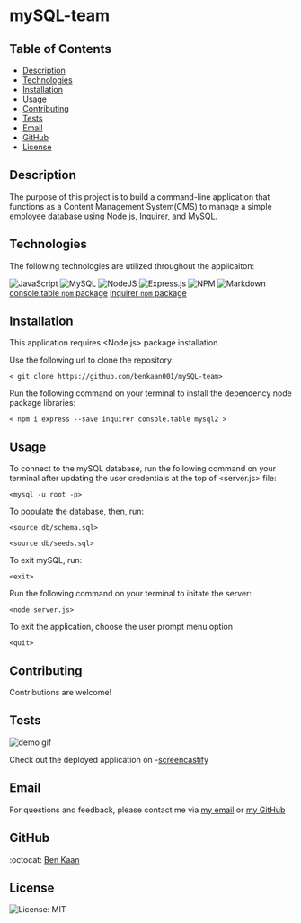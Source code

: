 # mySQL-team


  ## Table of Contents

  * [Description](#description)
  * [Technologies](#technologies)
  * [Installation](#installation)
  * [Usage](#usage)
  * [Contributing](#contributing)
  * [Tests](#tests)
  * [Email](#email)
  * [GitHub](#GitHub)
  * [License](#license)

  ## Description
  
  The purpose of this project is to build a command-line application that functions as a Content Management System(CMS) to manage a simple employee database using Node.js, Inquirer, and MySQL.



  ## Technologies 

  The following technologies are utilized throughout the applicaiton:

  ![JavaScript](https://img.shields.io/badge/javascript-%23323330.svg?style=for-the-badge&logo=javascript&logoColor=%23F7DF1E)
  ![MySQL](https://img.shields.io/badge/mysql-%2300f.svg?style=for-the-badge&logo=mysql&logoColor=white)
  ![NodeJS](https://img.shields.io/badge/node.js-6DA55F?style=for-the-badge&logo=node.js&logoColor=white)
  ![Express.js](https://img.shields.io/badge/express.js-%23404d59.svg?style=for-the-badge&logo=express&logoColor=%2361DAFB)
  ![NPM](https://img.shields.io/badge/NPM-%23000000.svg?style=for-the-badge&logo=npm&logoColor=white)
  ![Markdown](https://img.shields.io/badge/markdown-%23000000.svg?style=for-the-badge&logo=markdown&logoColor=white)
  [console.table `npm` package](https://www.npmjs.com/package/console.table)
  [inquirer `npm` package](https://www.npmjs.com/package/inquirer)





  ## Installation

  This application requires <Node.js> package installation.


  Use the following url to clone the repository:

  `< git clone https://github.com/benkaan001/mySQL-team>`


  Run the following command on your terminal to install the dependency node package libraries:

  `< npm i express --save inquirer console.table mysql2 >`


  ## Usage

  To connect to the mySQL database, run the following command on your terminal after updating the user credentials at the top of <server.js> file:

  `<mysql -u root -p>`


  To populate the database, then, run:

  `<source db/schema.sql>`

  `<source db/seeds.sql>`


  To exit mySQL, run: 

  `<exit>`


  Run the following command on your terminal to initate the server:

  `<node server.js>`


  To exit the application, choose the user prompt menu option 

  `<quit>`


  ## Contributing
  
  Contributions are welcome!
  

  ## Tests

  ![demo gif](https://github.com/benkaan001/mySQL-team/blob/main/assets/mySQLteam.gif)
  
  Check out the deployed application on -[screencastify](https://watch.screencastify.com/v/jP1u3Cr6jNmtnH5xbCuA)
 


  ## Email

  For questions and feedback, please contact me via [my email](mailto:benkaan001@gmail.com) or [my GitHub](https://www.github.com/benkaan001)
  

  ## GitHub

  :octocat: [Ben Kaan](https://www.github.com/benkaan001)
  

  ## License

  
  ![License: MIT](https://img.shields.io/badge/License-MIT-yellow.svg)
